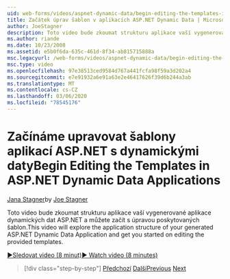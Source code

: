 ```yaml
---
uid: web-forms/videos/aspnet-dynamic-data/begin-editing-the-templates-in-aspnet-dynamic-data-applications
title: Začátek úprav šablon v aplikacích ASP.NET Dynamic Data | Microsoft Docs
author: JoeStagner
description: Toto video bude zkoumat strukturu aplikace vaší vygenerované aplikace dynamických dat ASP.NET a můžete začít s úpravou poskytovaných šablon.
ms.author: riande
ms.date: 10/23/2008
ms.assetid: e5b0f6da-635c-461d-8f34-ab815715888a
msc.legacyurl: /web-forms/videos/aspnet-dynamic-data/begin-editing-the-templates-in-aspnet-dynamic-data-applications
msc.type: video
ms.openlocfilehash: 97e38513ced9584d767a441fcfa98f59a3d202a4
ms.sourcegitcommit: e7e91932a6e91a63e2e46417626f39d6b244a3ab
ms.translationtype: MT
ms.contentlocale: cs-CZ
ms.lasthandoff: 03/06/2020
ms.locfileid: "78545176"
---
```

# <a name="begin-editing-the-templates-in-aspnet-dynamic-data-applications"></a><span data-ttu-id="2628e-103">Začínáme upravovat šablony aplikací ASP.NET s dynamickými daty</span><span class="sxs-lookup"><span data-stu-id="2628e-103">Begin Editing the Templates in ASP.NET Dynamic Data Applications</span></span>

<span data-ttu-id="2628e-104">[Jana Stagner](https://github.com/JoeStagner)</span><span class="sxs-lookup"><span data-stu-id="2628e-104">by [Joe Stagner](https://github.com/JoeStagner)</span></span>

<span data-ttu-id="2628e-105">Toto video bude zkoumat strukturu aplikace vaší vygenerované aplikace dynamických dat ASP.NET a můžete začít s úpravou poskytovaných šablon.</span><span class="sxs-lookup"><span data-stu-id="2628e-105">This video will explore the application structure of your generated ASP.NET Dynamic Data Application and get you started on editing the provided templates.</span></span>

[<span data-ttu-id="2628e-106">&#9654;Sledovat video (8 minut)</span><span class="sxs-lookup"><span data-stu-id="2628e-106">&#9654; Watch video (8 minutes)</span></span>](https://channel9.msdn.com/Blogs/ASP-NET-Site-Videos/begin-editing-the-templates-in-aspnet-dynamic-data-applications)

> [!div class="step-by-step"]
> <span data-ttu-id="2628e-107">[Předchozí](getting-started-with-dynamic-data.md)
> [Další](begin-modifying-dynamic-data-applications-with-url-routing.md)</span><span class="sxs-lookup"><span data-stu-id="2628e-107">[Previous](getting-started-with-dynamic-data.md)
[Next](begin-modifying-dynamic-data-applications-with-url-routing.md)</span></span>
